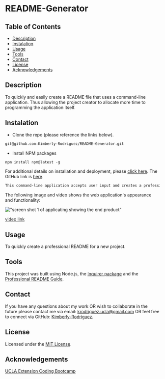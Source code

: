 #  README-Generator

## Table of Contents

* [Description](#description)
* [Instalation](#instalation)
* [Usage](#usage)
* [Tools](#tools)
* [Contact](#contact)
* [License](#license)
* [Acknowledgements](#acknowledgements)


## Description

To quickly and easily create a README file that uses a command-line application. Thus allowing the project creator to allocate more time to programming the application itself. 

## Instalation
* Clone the repo (please reference the links below).
```md 
git@github.com:Kimberly-Rodriguez/README-Generator.git
```

* Install NPM packages
```md 
npm install npm@latest -g
```


For additional details on installation and deployment, please [click here](https://kimberly-rodriguez.github.io/README-Generator/). The GitHub link is [here](https://github.com/Kimberly-Rodriguez/README-Generator).


```md
This command-line application accepts user input and creates a professional README.md with the title of my project and sections entitled Description, Table of Contents, Installation, Usage, License, Contributing, Tests, and Questions.

````
The following image and video shows the web application's appearance and functionality:

!["screen shot 1 of applicating showing the end product"](screenShot01.png)

[video link](https://drive.google.com/file/d/1pSnf3ThV1nMR_jCuZkwSNK-e1MFMQY2l/view)


## Usage

To quickly create a professional README for a new project.


## Tools

This project was built using Node.js, the [Inquirer package](https://www.npmjs.com/package/inquirer) and the [Professional README Guide](https://coding-boot-camp.github.io/full-stack/github/professional-readme-guide).


## Contact

If you have any questions about my work OR wish to collaborate in the future please contact me via email: krodriguez.ucla@gmail.com OR feel free to connect via GitHub: [Kimberly-Rodriguez](https://github.com/Kimberly-Rodriguez).

## License 

Licensed under the [MIT License](LICENSE).

## Acknowledgements
[UCLA Extension Coding Bootcamp](https://bootcamp.uclaextension.edu/coding/)
